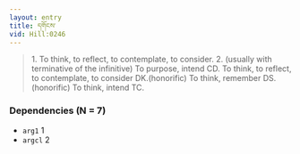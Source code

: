 ```yaml
---
layout: entry
title: དགོངས་
vid: Hill:0246
---
```

> 1\. To think, to reflect, to contemplate, to consider\. 2\. (usually with terminative of the infinitive) To purpose, intend CD\. To think, to reflect, to contemplate, to consider DK\.(honorific) To think, remember DS\.(honorific) To think, intend TC\.


### Dependencies (N = 7)
* `arg1` 1
* `argcl` 2
